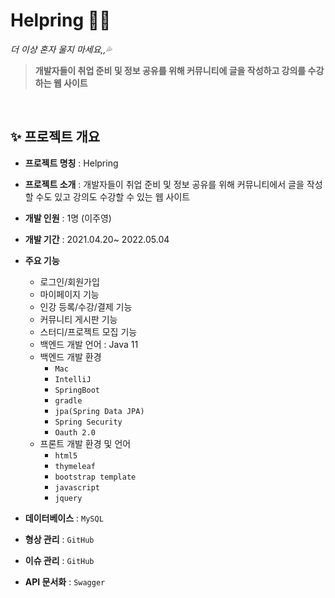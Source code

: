 # Helpring 👩‍💻
_더 이상 혼자 울지 마세요,,💦_

> **개발자들이 취업 준비 및 정보 공유를 위해 커뮤니티에 글을 작성하고 강의를 수강하는 웹 사이트**

<br/>

## ✨ 프로젝트 개요
- **프로젝트 명칭** : Helpring
- **프로젝트 소개** : 개발자들이 취업 준비 및 정보 공유를 위해 커뮤니티에서 글을 작성할 수도 있고 강의도 수강할 수 있는 웹 사이트
- **개발 인원** : 1명 (이주영)
- **개발 기간** : 2021.04.20~ 2022.05.04

- **주요 기능**
  - 로그인/회원가입
  - 마이페이지 기능
  - 인강 등록/수강/결제 기능
  - 커뮤니티 게시판 기능
  - 스터디/프로젝트 모집 기능
  - 백엔드 개발 언어 : Java 11
  - 백엔드 개발 환경
    - `Mac`
    - `IntelliJ`
    - `SpringBoot`
    - `gradle`
    - `jpa(Spring Data JPA)`
    - `Spring Security`
    - `Oauth 2.0`
  - 프론트 개발 환경 및 언어
    - `html5`
    - `thymeleaf`
    - `bootstrap template`
    - `javascript`
    - `jquery`
- **데이터베이스** : `MySQL`
- **형상 관리** : `GitHub`
- **이슈 관리** : `GitHub`
- **API 문서화** : `Swagger`
